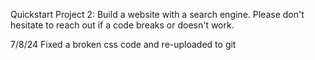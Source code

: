 Quickstart Project 2: Build a website with a search engine. Please don't hesitate to reach out if a code breaks or doesn't work. 

7/8/24 Fixed a broken css code and re-uploaded to git
